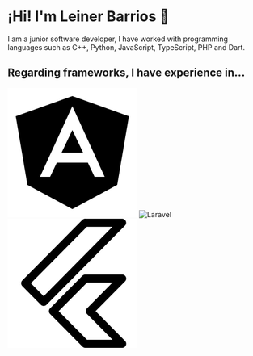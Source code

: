 # ¡Hi! I'm Leiner Barrios 👋

I am a junior software developer, I have worked with programming languages such as C++, Python, JavaScript, TypeScript, PHP and Dart.

## Regarding frameworks, I have experience in...

![Angular](./assets/icons/angular.png)
![Laravel](./assets/icons/laravel.png)
![Flutter](./assets/icons/flutter.png)
